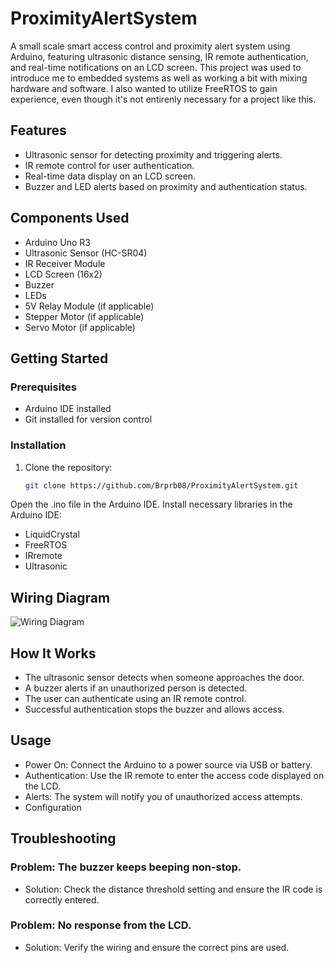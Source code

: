 # ProximityAlertSystem
A small scale smart access control and proximity alert system using Arduino, featuring ultrasonic distance sensing, IR remote authentication, and real-time notifications on an LCD screen. This project was used to introduce me to embedded systems as well as working a bit with mixing hardware and software. I also wanted to utilize FreeRTOS to gain experience, even though it's not entirenly necessary for a project like this.

## Features
- Ultrasonic sensor for detecting proximity and triggering alerts.
- IR remote control for user authentication.
- Real-time data display on an LCD screen.
- Buzzer and LED alerts based on proximity and authentication status.

## Components Used
- Arduino Uno R3
- Ultrasonic Sensor (HC-SR04)
- IR Receiver Module
- LCD Screen (16x2)
- Buzzer
- LEDs
- 5V Relay Module (if applicable)
- Stepper Motor (if applicable)
- Servo Motor (if applicable)

## Getting Started

### Prerequisites
- Arduino IDE installed
- Git installed for version control

### Installation
1. Clone the repository:
   ```bash
   git clone https://github.com/Brprb08/ProximityAlertSystem.git
Open the .ino file in the Arduino IDE.
Install necessary libraries in the Arduino IDE:
- LiquidCrystal
- FreeRTOS
- IRremote
- Ultrasonic

## Wiring Diagram
![Wiring Diagram](images/wiringDiagram.png)

## How It Works
- The ultrasonic sensor detects when someone approaches the door.
- A buzzer alerts if an unauthorized person is detected.
- The user can authenticate using an IR remote control.
- Successful authentication stops the buzzer and allows access.

## Usage
- Power On: Connect the Arduino to a power source via USB or battery.
- Authentication: Use the IR remote to enter the access code displayed on the LCD.
- Alerts: The system will notify you of unauthorized access attempts.
- Configuration

## Troubleshooting
### Problem: The buzzer keeps beeping non-stop.
- Solution: Check the distance threshold setting and ensure the IR code is correctly entered.

### Problem: No response from the LCD.
- Solution: Verify the wiring and ensure the correct pins are used.
